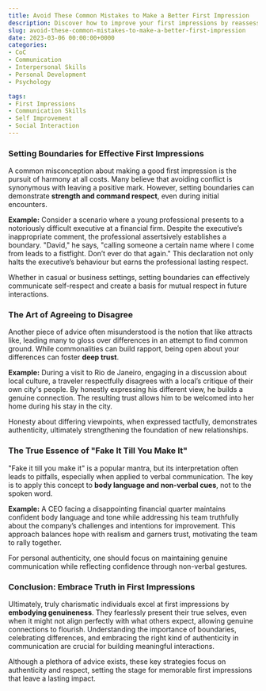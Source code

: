 ```yaml
---
title: Avoid These Common Mistakes to Make a Better First Impression
description: Discover how to improve your first impressions by reassessing and enhancing commonly misunderstood advice.
slug: avoid-these-common-mistakes-to-make-a-better-first-impression
date: 2023-03-06 00:00:00+0000
categories:
- CoC
- Communication
- Interpersonal Skills
- Personal Development
- Psychology

tags:
- First Impressions
- Communication Skills
- Self Improvement
- Social Interaction
---
```


### Setting Boundaries for Effective First Impressions

A common misconception about making a good first impression is the pursuit of harmony at all costs. Many believe that avoiding conflict is synonymous with leaving a positive mark. However, setting boundaries can demonstrate **strength and command respect**, even during initial encounters.

**Example:** Consider a scenario where a young professional presents to a notoriously difficult executive at a financial firm. Despite the executive’s inappropriate comment, the professional assertsively establishes a boundary. "David," he says, "calling someone a certain name where I come from leads to a fistfight. Don’t ever do that again." This declaration not only halts the executive’s behaviour but earns the professional lasting respect.

Whether in casual or business settings, setting boundaries can effectively communicate self-respect and create a basis for mutual respect in future interactions.

### The Art of Agreeing to Disagree

Another piece of advice often misunderstood is the notion that like attracts like, leading many to gloss over differences in an attempt to find common ground. While commonalities can build rapport, being open about your differences can foster **deep trust**.

**Example:** During a visit to Rio de Janeiro, engaging in a discussion about local culture, a traveler respectfully disagrees with a local’s critique of their own city's people. By honestly expressing his different view, he builds a genuine connection. The resulting trust allows him to be welcomed into her home during his stay in the city.

Honesty about differing viewpoints, when expressed tactfully, demonstrates authenticity, ultimately strengthening the foundation of new relationships.

### The True Essence of "Fake It Till You Make It"

"Fake it till you make it" is a popular mantra, but its interpretation often leads to pitfalls, especially when applied to verbal communication. The key is to apply this concept to **body language and non-verbal cues**, not to the spoken word.

**Example:** A CEO facing a disappointing financial quarter maintains confident body language and tone while addressing his team truthfully about the company’s challenges and intentions for improvement. This approach balances hope with realism and garners trust, motivating the team to rally together.

For personal authenticity, one should focus on maintaining genuine communication while reflecting confidence through non-verbal gestures.

### Conclusion: Embrace Truth in First Impressions

Ultimately, truly charismatic individuals excel at first impressions by **embodying genuineness**. They fearlessly present their true selves, even when it might not align perfectly with what others expect, allowing genuine connections to flourish. Understanding the importance of boundaries, celebrating differences, and embracing the right kind of authenticity in communication are crucial for building meaningful interactions.

Although a plethora of advice exists, these key strategies focus on authenticity and respect, setting the stage for memorable first impressions that leave a lasting impact.
